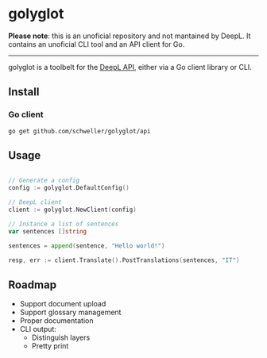 # golyglot

**Please note**: this is an unoficial repository and not mantained by DeepL. It contains an unoficial CLI tool and an API client for Go.

---

golyglot is a toolbelt for the [DeepL API](https://www.deepl.com/docs-api), either via a Go client library or CLI.

## Install

### Go client

`go get github.com/schweller/golyglot/api`

## Usage

```go

// Generate a config
config := golyglot.DefaultConfig()

// DeepL client
client := golyglot.NewClient(config)

// Instance a list of sentences
var sentences []string

sentences = append(sentence, "Hello world!")

resp, err := client.Translate().PostTranslations(sentences, "IT")
```

## Roadmap

- Support document upload
- Support glossary management
- Proper documentation
- CLI output:
    - Distinguish layers
    - Pretty print